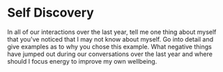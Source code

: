 # Self Discovery

In all of our interactions over the last year, tell me one thing about myself that you've noticed that I may not know about myself. Go into detail and give examples as to why you chose this example. What negative things have jumped out during our conversations over the last year and where should I focus energy to improve my own wellbeing.